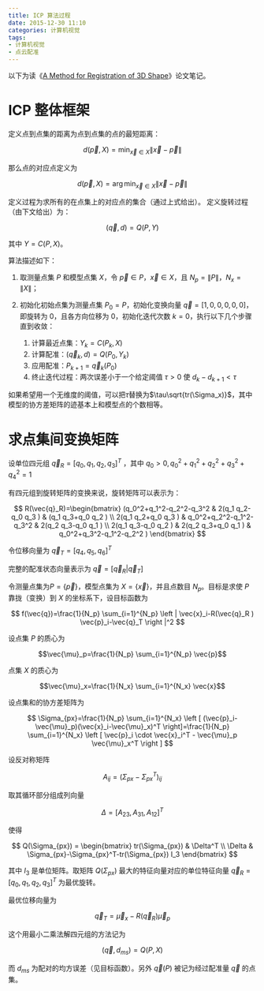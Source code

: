 ```yaml
---
title: ICP 算法过程
date: 2015-12-30 11:10
categories: 计算机视觉
tags: 
- 计算机视觉
- 点云配准
---
```


以下为读《[A Method for Registration of 3D Shape](http://xueshu.baidu.com/s?wd=paperuri%3A%289d45801efcd5be3894347f9dfecc88f3%29&filter=sc_long_sign&sc_ks_para=q%3DMethod%20for%20registration%20of%203-D%20shapes&tn=SE_baiduxueshu_c1gjeupa&ie=utf-8)》论文笔记。

<!-- more -->

# ICP 整体框架

定义点到点集的距离为点到点集的点的最短距离：

$$ d(\vec{p}, X)=\min_{\vec{x} \in X}\left \| \vec{x} - \vec{p} \right \| $$

那么点的对应点定义为

$$ d(\vec{p}, X)=\arg \min_{\vec{x} \in X}\left \| \vec{x} - \vec{p} \right \| $$

定义过程为求所有的在点集上的对应点的集合（通过上式给出）。
定义旋转过程（由下文给出）为：

$$ (\vec{q}, d) = Q (P, Y) $$

其中 $Y = C(P, X)$。

算法描述如下：

1. 取测量点集 $P$ 和模型点集 $X$，令 $\vec{p}\in P$，$\vec{x}\in X$，且 $N_p=\left \| P \right \|$，$N_x=\left \| X \right \|$；
2. 初始化初始点集为测量点集 $P_0=P$，初始化变换向量 $\vec{q}=[1,0,0,0,0,0]$，即旋转为 0，且各方向位移为 0，初始化迭代次数 $k=0$，执行以下几个步骤直到收敛：

   1. 计算最近点集：$Y_k=C(P_k, X)$
   2. 计算配准：$(\vec{q}_k,d)=Q(P_0, Y_k)$
   3. 应用配准：$P_{k+1}=\vec{q}_k (P_0)$
   4. 终止迭代过程：两次误差小于一个给定阈值 $\tau>0$ 使 $d_k-d_{k+1}<\tau$

如果希望用一个无维度的阈值，可以把$\tau$替换为$\tau\sqrt{tr(\Sigma_x)}$，其中模型的协方差矩阵的迹基本上和模型点的个数相等。

# 求点集间变换矩阵

设单位四元组 $\vec{q}_R=[q_0,q_1,q_2,q_3]^T$ ，其中 $q_0>0, q_0^2+q_1^2+q_2^2+q_3^2+q_4^2=1$

有四元组到旋转矩阵的变换来说，旋转矩阵可以表示为：

$$ R(\vec{q}_R)=\begin{bmatrix}
(q_0^2+q_1^2-q_2^2-q_3^2 & 2(q_1 q_2-q_0 q_3 ) & (q_1 q_3+q_0 q_2 ) \\
2(q_1 q_2+q_0 q_3 )  & q_0^2+q_2^2-q_1^2-q_3^2  & 2(q_2 q_3-q_0 q_1 ) \\
2(q_1 q_3-q_0 q_2 )  & 2(q_2 q_3+q_0 q_1 ) & q_0^2+q_3^2-q_1^2-q_2^2 )
 \end{bmatrix} $$

令位移向量为 $\vec{q}_T=[q_4,q_5,q_6]^T$

完整的配准状态向量表示为 $\vec{q}=[\vec{q}_R | \vec{q}_T]$

令测量点集为$P=\{\vec{p}\}$，模型点集为 $X=\{\vec{x}\}$，并且点数目 $N_p$。目标是求使 $P$ 靠拢（变换）到 $X$ 的坐标系下，设目标函数为

$$ f(\vec{q})=\frac{1}{N_p} \sum_{i=1}^{N_p} \left | \vec{x}_i-R(\vec{q}_R ) \vec{p}_i-\vec{q}_T \right |^2 $$   

设点集 $P$ 的质心为

$$\vec{\mu}_p=\frac{1}{N_p} \sum_{i=1}^{N_p} \vec{p}$$

点集 $X$ 的质心为

$$\vec{\mu}_x=\frac{1}{N_x} \sum_{i=1}^{N_x} \vec{x}$$

设点集和的协方差矩阵为

$$ \Sigma_{px}=\frac{1}{N_p} \sum_{i=1}^{N_x} \left [ (\vec{p}_i-\vec{\mu}_p)(\vec{x}_i-\vec{\mu}_x)^T \right]=\frac{1}{N_p} \sum_{i=1}^{N_x} \left [ \vec{p}_i \cdot \vec{x}_i^T - \vec{\mu}_p \vec{\mu}_x^T \right ] $$

设反对称矩阵

$$ A_{ij} = \left ( \Sigma_{px} - \Sigma_{px}^T \right )_{ij} $$

取其循环部分组成列向量

$$ \Delta = [A_{23}, A_{31}, A_{12}]^T $$

使得

$$ Q(\Sigma_{px}) = \begin{bmatrix}
tr(\Sigma_{px}) & \Delta^T \\
\Delta & \Sigma_{px}-\Sigma_{px}^T-tr(\Sigma_{px}) I_3
\end{bmatrix} $$

其中 $I_3$ 是单位矩阵。取矩阵 $Q(\Sigma_{px})$ 最大的特征向量对应的单位特征向量 $\vec{q}_R=[q_0, q_1, q_2, q_3]^T$ 为最优旋转。

最优位移向量为

$$ \vec{q}_T = \vec{\mu}_x - R(\vec{q}_R) \vec{\mu}_p $$

这个用最小二乘法解四元组的方法记为

$$ (\vec{q}, d_{ms}) = Q(P, X) $$

而 $d_{ms}$ 为配对的均方误差（见目标函数）。另外 $\vec{q}(P)$ 被记为经过配准量 $\vec{q}$ 的点集。
